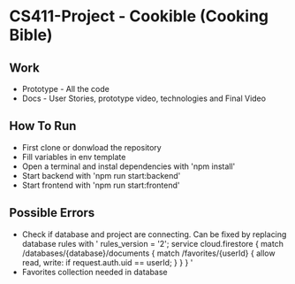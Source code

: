 # CS411-Project - Cookible (Cooking Bible)

## Work
- Prototype - All the code
- Docs - User Stories, prototype video, technologies and Final Video

## How To Run
- First clone or donwload the repository
- Fill variables in env template
- Open a terminal and instal dependencies with 'npm install'
- Start backend with 'npm run start:backend'
- Start frontend with 'npm run start:frontend'

## Possible Errors
- Check if database and project are connecting. Can be fixed by replacing database rules with '
rules_version = '2';
service cloud.firestore {
  match /databases/{database}/documents {
    match /favorites/{userId} {
      allow read, write: if request.auth.uid == userId;
    }
  }
}
'
- Favorites collection needed in database
